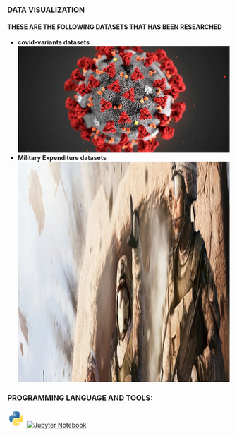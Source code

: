 ### DATA VISUALIZATION



<h4> THESE ARE THE FOLLOWING DATASETS THAT HAS BEEN RESEARCHED </h4>
<ul>
  <li> <b>covid-variants datasets </b>
  <br>
    <img src="assets/covid-img.jpg" width=1000px>
  </li>
  <li><b>Military Expenditure datasets</b>
   <br>
     <img src="assets/militer-img.jpg" width=1000px height=500px>
  </li>
  </ul>

### PROGRAMMING LANGUAGE AND TOOLS:
<a href="https://www.python.org" target="_blank"> <img src="https://raw.githubusercontent.com/devicons/devicon/master/icons/python/python-original.svg" alt="python" width="40" height="40"/> <img src="https://upload.wikimedia.org/wikipedia/commons/3/38/Jupyter_logo.svg" alt="Jupyter Notebook" width="40" height="40">
